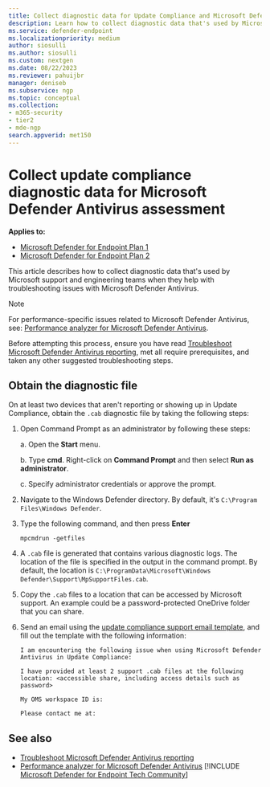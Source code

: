 ```yaml
---
title: Collect diagnostic data for Update Compliance and Microsoft Defender Antivirus
description: Learn how to collect diagnostic data that's used by Microsoft support and engineering teams when they help with troubleshooting issues with Microsoft Defender Antivirus.
ms.service: defender-endpoint
ms.localizationpriority: medium
author: siosulli
ms.author: siosulli
ms.custom: nextgen
ms.date: 08/22/2023
ms.reviewer: pahuijbr
manager: deniseb
ms.subservice: ngp
ms.topic: conceptual
ms.collection: 
- m365-security
- tier2
- mde-ngp
search.appverid: met150
---
```


# Collect update compliance diagnostic data for Microsoft Defender Antivirus assessment


**Applies to:**

- [Microsoft Defender for Endpoint Plan 1](https://go.microsoft.com/fwlink/p/?linkid=2154037)
- [Microsoft Defender for Endpoint Plan 2](https://go.microsoft.com/fwlink/p/?linkid=2154037)

This article describes how to collect diagnostic data that's used by Microsoft support and engineering teams when they help with troubleshooting issues with Microsoft Defender Antivirus.

> [!NOTE]
> For performance-specific issues related to Microsoft Defender Antivirus, see: [Performance analyzer for Microsoft Defender Antivirus](tune-performance-defender-antivirus.md).

Before attempting this process, ensure you have read [Troubleshoot Microsoft Defender Antivirus reporting](/mem/intune/protect/advanced-threat-protection-configure), met all require prerequisites, and taken any other suggested troubleshooting steps.

## Obtain the diagnostic file

On at least two devices that aren't reporting or showing up in Update Compliance, obtain the `.cab` diagnostic file by taking the following steps:

1. Open Command Prompt as an administrator by following these steps:

    a. Open the **Start** menu.

    b. Type **cmd**. Right-click on **Command Prompt** and then select **Run as administrator**.

    c. Specify administrator credentials or approve the prompt.

2. Navigate to the Windows Defender directory. By default, it's `C:\Program Files\Windows Defender`.

3. Type the following command, and then press **Enter**

    ```Dos
    mpcmdrun -getfiles
    ```

4. A `.cab` file is generated that contains various diagnostic logs. The location of the file is specified in the output in the command prompt. By default, the location is `C:\ProgramData\Microsoft\Windows Defender\Support\MpSupportFiles.cab`.

5. Copy the `.cab` files to a location that can be accessed by Microsoft support. An example could be a password-protected OneDrive folder that you can share.

6. Send an email using the <a href="mailto:ucsupport@microsoft.com?subject=MDAV assessment issue&body=I%20am%20encountering%20the%20following%20issue%20when%20using%20Windows%20Defender%20AV%20in%20Update%20Compliance%3a%20%0d%0aI%20have%20provided%20at%20least%202%20support%20.cab%20files%20at%20the%20following%20location%3a%20%3Caccessible%20share%2c%20including%20access%20details%20such%20as%20password%3E%0d%0aMy%20OMS%20workspace%20ID%20is%3a%20%0d%0aPlease%20contact%20me%20at%3a">update compliance support email template</a>, and fill out the template with the following information:

    ```text
    I am encountering the following issue when using Microsoft Defender Antivirus in Update Compliance:

    I have provided at least 2 support .cab files at the following location: <accessible share, including access details such as password>

    My OMS workspace ID is:

    Please contact me at:
    ```

## See also

- [Troubleshoot Microsoft Defender Antivirus reporting](/mem/intune/protect/advanced-threat-protection-configure)
- [Performance analyzer for Microsoft Defender Antivirus](tune-performance-defender-antivirus.md)
[!INCLUDE [Microsoft Defender for Endpoint Tech Community](../includes/defender-mde-techcommunity.md)]
